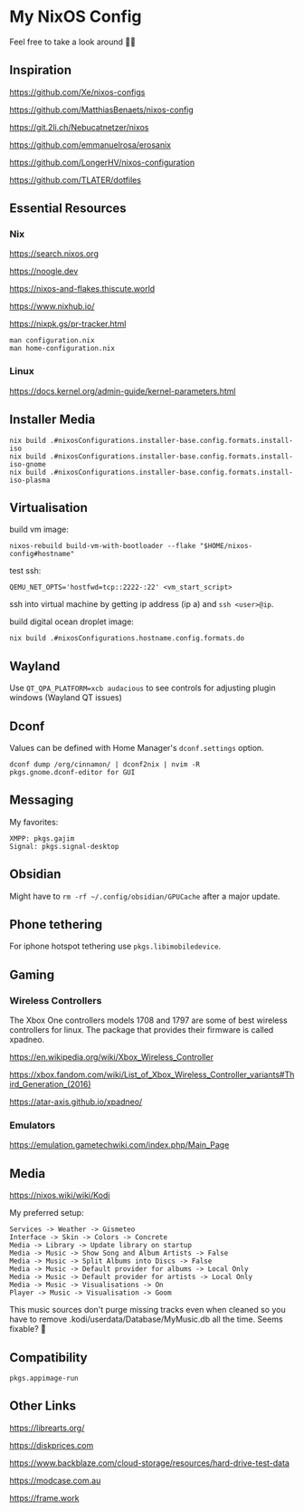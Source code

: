 # My NixOS Config

Feel free to take a look around 🌷✨

## Inspiration

https://github.com/Xe/nixos-configs

https://github.com/MatthiasBenaets/nixos-config

https://git.2li.ch/Nebucatnetzer/nixos

https://github.com/emmanuelrosa/erosanix

https://github.com/LongerHV/nixos-configuration

https://github.com/TLATER/dotfiles

## Essential Resources

### Nix

https://search.nixos.org

https://noogle.dev

https://nixos-and-flakes.thiscute.world

https://www.nixhub.io/

https://nixpk.gs/pr-tracker.html

```
man configuration.nix
man home-configuration.nix
```

### Linux

https://docs.kernel.org/admin-guide/kernel-parameters.html

## Installer Media
```
nix build .#nixosConfigurations.installer-base.config.formats.install-iso
nix build .#nixosConfigurations.installer-base.config.formats.install-iso-gnome
nix build .#nixosConfigurations.installer-base.config.formats.install-iso-plasma
```


## Virtualisation

build vm image:
```
nixos-rebuild build-vm-with-bootloader --flake "$HOME/nixos-config#hostname"
```

test ssh:
```
QEMU_NET_OPTS='hostfwd=tcp::2222-:22' <vm_start_script>
```

ssh into virtual machine by getting ip address (ip a) and `ssh <user>@ip`.

build digital ocean droplet image:
```
nix build .#nixosConfigurations.hostname.config.formats.do
```

## Wayland

Use `QT_QPA_PLATFORM=xcb audacious` to see controls for adjusting plugin windows (Wayland QT issues)

## Dconf

Values can be defined with Home Manager's `dconf.settings` option.

```
dconf dump /org/cinnamon/ | dconf2nix | nvim -R
pkgs.gnome.dconf-editor for GUI
```

## Messaging

My favorites:

```
XMPP: pkgs.gajim
Signal: pkgs.signal-desktop
```

## Obsidian

Might have to `rm -rf ~/.config/obsidian/GPUCache` after a major update.

## Phone tethering

For iphone hotspot tethering use `pkgs.libimobiledevice`.

## Gaming

### Wireless Controllers

The Xbox One controllers models 1708 and 1797 are some of best wireless controllers for linux. The package that provides their firmware is called xpadneo.

https://en.wikipedia.org/wiki/Xbox_Wireless_Controller

https://xbox.fandom.com/wiki/List_of_Xbox_Wireless_Controller_variants#Third_Generation_(2016)

https://atar-axis.github.io/xpadneo/

### Emulators

https://emulation.gametechwiki.com/index.php/Main_Page

## Media

https://nixos.wiki/wiki/Kodi

My preferred setup:
```
Services -> Weather -> Gismeteo
Interface -> Skin -> Colors -> Concrete
Media -> Library -> Update library on startup
Media -> Music -> Show Song and Album Artists -> False
Media -> Music -> Split Albums into Discs -> False
Media -> Music -> Default provider for albums -> Local Only
Media -> Music -> Default provider for artists -> Local Only
Media -> Music -> Visualisations -> On
Player -> Music -> Visualisation -> Goom
```
This music sources don't purge missing tracks even when cleaned so you have to remove .kodi/userdata/Database/MyMusic.db all the time. Seems fixable? 🤔

## Compatibility

`pkgs.appimage-run`

## Other Links

https://librearts.org/

https://diskprices.com

https://www.backblaze.com/cloud-storage/resources/hard-drive-test-data

https://modcase.com.au

https://frame.work

